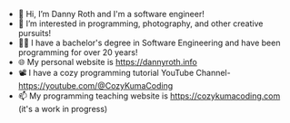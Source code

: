 - 👋 Hi, I’m Danny Roth and I'm a software engineer!
- 👀 I’m interested in programming, photography, and other creative pursuits!
- 🧑‍💻 I have a bachelor's degree in Software Engineering and have been programming for over 20 years!
- 🌐 My personal website is https://dannyroth.info
- 📽️ I have a cozy programming tutorial YouTube Channel- https://youtube.com/@CozyKumaCoding
- 📫 My programming teaching website is https://cozykumacoding.com (it's a work in progress)

<!---
dannyroth218/dannyroth218 is a ✨ special ✨ repository because its `README.md` (this file) appears on your GitHub profile.
You can click the Preview link to take a look at your changes.
--->

